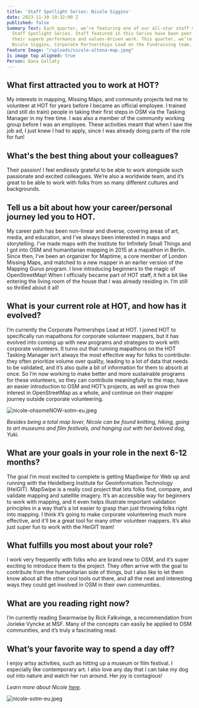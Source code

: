 ```yaml
---
title: 'Staff Spotlight Series: Nicole Siggins'
date: 2023-11-30 19:32:00 Z
published: false
Summary Text: Each quarter, we’re featuring one of our all-star staff members in a
  Staff Spotlight Series. Staff featured in this Series have been peer-nominated for
  their superb performance and values-driven work. This quarter, we’re spotlighting
  Nicole Siggins, Corporate Partnerships Lead on the Fundraising team.
Feature Image: "/uploads/nicole-altona-map.jpeg"
Is image top aligned: true
Person: Dana Gallaty
---
```


## What first attracted you to work at HOT?

My interests in mapping, Missing Maps, and community projects led me to volunteer at  HOT for years before I became an official employee. I trained (and still do train) people in taking their first steps in OSM via the Tasking Manager in my free time. I was also a member of the community working group before I was an employee. These activities meant that when I saw the job ad, I just knew I had to apply, since I was already doing parts of the role for fun!

## What's the best thing about your colleagues?

Their passion! I feel endlessly grateful to be able to work alongside such passionate and excited colleagues. We’re also a worldwide team, and it’s great to be able to work with folks from so many different cultures and backgrounds.

## Tell us a bit about how your career/personal journey led you to HOT. 

My career path has been non-linear and diverse, covering areas of art, media, and education, and I’ve always been interested in maps and storytelling. I’ve made maps with the Institute for Infinitely Small Things and I got into OSM and humanitarian mapping in 2015 at a mapathon in Berlin. Since then, I’ve been an organizer for Maptime, a core member of London Missing Maps, and matched to a new mapper in an earlier version of the Mapping Gurus program. I love introducing beginners to the magic of OpenStreetMap! When I officially became part of HOT staff, it felt a bit like entering the living room of the house that I was already residing in. I’m still so thrilled about it all!

## What is your current role at HOT, and how has it evolved? 

I’m currently the Corporate Partnerships Lead at HOT. I joined HOT to specifically run mapathons for corporate volunteer mappers, but it has evolved into coming up with new programs and strategies to work with corporate volunteers. It turns out that running mapathons on the HOT Tasking Manager isn’t always the most effective way for folks to contribute: they often prioritize volume over quality, leading to a lot of data that needs to be validated, and it’s also quite a bit of information for them to absorb at once. So I’m now working to make better and more sustainable programs for these volunteers, so they can contribute meaningfully to the map, have an easier introduction to OSM and HOT’s projects, as well as grow their interest in OpenStreetMap as a whole, and continue on their mapper journey outside corporate volunteering.

![nicole-ohsomeNOW-sotm-eu.jpeg](/uploads/nicole-ohsomeNOW-sotm-eu.jpeg)

*Besides being a total map lover, Nicole can be found knitting, hiking, going to art museums and film festivals, and hanging out with her beloved dog, Yuki.*

## What are your goals in your role in the next 6-12 months?

The goal I’m most excited to complete is getting MapSwipe for Web up and running with the Heidelberg Institute for Geoinformation Technology (HeiGIT). MapSwipe is a really cool project that lets folks find, compare, and validate mapping and satellite imagery. It’s an accessible way for beginners to work with mapping, and it even helps illustrate important validation principles in a way that’s a lot easier to grasp than just throwing folks right into mapping. I think it’s going to make corporate volunteering much more effective, and it’ll be a great tool for many other volunteer mappers. It’s also just super fun to work with the HeiGIT team!

## What fulfills you most about your role?

I work very frequently with folks who are brand new to OSM, and it’s super exciting to introduce them to the project. They often arrive with the goal to contribute from the humanitarian side of things, but I also like to let them know about all the other cool tools out there, and all the neat and interesting ways they could get involved in OSM in their own communities.

## What are you reading right now?

I’m currently reading Swarmwise by Rick Falkvinge, a recommendation from Jorieke Vyncke at MSF. Many of the concepts can easily be applied to OSM communities, and it’s truly a fascinating read. 

## What’s your favorite way to spend a day off? 

I enjoy artsy activities, such as hitting up a museum or film festival. I especially like contemporary art. I also love any day that I can take my dog out into nature and watch her run around. Her joy is contagious!

*Learn more about Nicole [here](https://www.hotosm.org/people/nicole-siggins/).*

![nicole-sotm-eu.jpeg](/uploads/nicole-sotm-eu.jpeg)